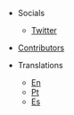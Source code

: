 <!-- _navbar.md -->

* Socials

  * [Twitter](https://twitter.com/learntocloud)

* [Contributors](Contributors.md)

* Translations

  * [En](/)
  * [Pt](/pt/README.md)
  * [Es](/es/)
